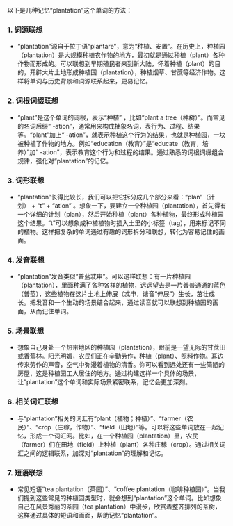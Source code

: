 以下是几种记忆“plantation”这个单词的方法：

### 1. 词源联想
 - “plantation”源自于拉丁语“plantare”，意为“种植、安置”。在历史上，种植园（plantation）是大规模种植农作物的地方，最初就是通过种植（plant）各种作物而形成的。可以联想到早期殖民者来到新大陆，怀着种植（plant）的目的，开辟大片土地形成种植园（plantation），种植烟草、甘蔗等经济作物。这样将单词与历史背景和词源联系起来，更易记忆。

### 2. 词根词缀联想
 - “plant”是这个单词的词根，表示“种植” ，比如“plant a tree（种树）”。而常见的名词后缀“ -ation”，通常用来构成抽象名词，表行为、过程、结果等。“plant”加上“ -ation”，就表示种植这个行为的结果，也就是种植园，一块被种植了作物的地方。例如“education（教育）”是“educate（教育，培养）”加“ -ation”，表示教育这个行为和过程的结果。通过熟悉的词根词缀组合规律，强化对“plantation”的记忆。

### 3. 词形联想
 - “plantation”长得比较长，我们可以把它拆分成几个部分来看：“plan”（计划） + “t” + “ation” 。想象一下，要建立一个种植园（plantation），首先得有一个详细的计划（plan），然后开始种植（plant）各种植物，最终形成种植园这个结果。“t”可以想象成种植植物时插入土里的小标签（tag），用来标记不同的植物。这样把复杂的单词通过有趣的词形拆分和联想，转化为容易记住的画面。

### 4. 发音联想
 - “plantation”发音类似“普蓝忒申”。可以这样联想：有一片种植园（plantation），里面种满了各种各样的植物，远远望去是一片普普通通的蓝色（普蓝），这些植物在这片土地上伸展（忒申，谐音“伸展”）生长，茁壮成长。把发音和一个生动的场景结合起来，通过读音就可以联想到种植园的画面，从而记住单词。

### 5. 场景联想
 - 想象自己身处一个热带地区的种植园（plantation），眼前是一望无际的甘蔗田或香蕉林。阳光明媚，农民们正在辛勤劳作，种植（plant）、照料作物。耳边传来劳作的声音，空气中弥漫着植物的清香。你可以看到远处还有一些简陋的房屋，这是种植园工人居住的地方。通过构建这样一个具体的场景，让“plantation”这个单词和实际场景紧密联系，记忆会更加深刻。

### 6. 相关词汇联想
 - 与“plantation”相关的词汇有“plant（植物；种植）”、“farmer（农民）”、“crop（庄稼，作物）”、“field（田地）”等。可以将这些单词放在一起记忆，形成一个词汇网。比如，在一个种植园（plantation）里，农民（farmer）们在田地（field）上种植（plant）各种庄稼（crop）。通过相关词汇之间的逻辑联系，加深对“plantation”的理解和记忆。

### 7. 短语联想
 - 常见短语“tea plantation（茶园）”、“coffee plantation（咖啡种植园）”。当我们提到这些常见的种植园类型时，就会想到“plantation”这个单词。比如想象自己在风景秀丽的茶园（tea plantation）中漫步，欣赏着整齐排列的茶树，这样通过具体的短语和画面，帮助记忆“plantation”。 
